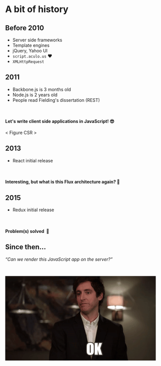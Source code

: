 # A bit of history


## Before 2010

- Server side frameworks
- Template engines
- jQuery, Yahoo UI
- `script.aculo.us` ❤️
- `XMLHttpRequest`


## 2011

- Backbone.js is 3 months old
- Node.js is 2 years old
- People read Fielding's dissertation (REST)

<br>

#### Let's write client side applications in JavaScript! 😎


< Figure CSR >


## 2013

- React initial release

<br>

#### Interesting, but what is this Flux architecture again? 🤔


## 2015

- Redux initial release

<br>

#### Problem(s) solved &nbsp;🎉


## Since then...

_“Can we render this JavaScript app on the server?”_

<br>

![](./images/ok.gif)
